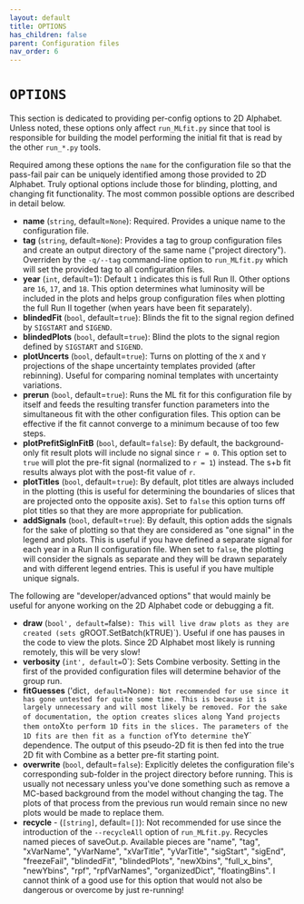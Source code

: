 ```yaml
---
layout: default
title: OPTIONS
has_children: false
parent: Configuration files
nav_order: 6
---
```


# `OPTIONS`

This section is dedicated to providing per-config options to 2D Alphabet. 
Unless noted, these options only affect `run_MLfit.py` since
that tool is responsible for building the model performing
the initial fit that is read by the other `run_*.py` tools.

Required among these options the `name` for the configuration file
so that the pass-fail pair can be uniquely identified among those provided
to 2D Alphabet.
Truly optional options include those for blinding, plotting, and changing 
fit functionality. The most common possible options are described in detail below.

- **name** (`string`, default=`None`): Required. Provides a unique name to the configuration file.
- **tag** (`string`, default=`None`): Provides a tag to group configuration files and 
  create an output directory of the same name ("project directory"). Overriden by
  the `-q/--tag` command-line option to `run_MLfit.py` which will set the provided tag
  to all configuration files.
- **year** (`int`, default=1): Default `1` indicates this is full Run II. Other options
  are `16`, `17`, and `18`. This option determines what luminosity will be included in the plots
  and helps group configuration files when plotting the full Run II together (when years have been fit
  separately).
- **blindedFit** (`bool`, default=`true`): Blinds the fit to the signal region defined by `SIGSTART` and `SIGEND`.
- **blindedPlots** (`bool`, default=`true`): Blind the plots to the signal region defined by `SIGSTART` and `SIGEND`.
- **plotUncerts** (`bool`, default=`true`): Turns on plotting of the `X` and `Y` projections of the
  shape uncertainty templates provided (after rebinning). Useful for comparing nominal templates
  with uncertainty variations.
- **prerun** (`bool`, default=`true`): Runs the ML fit for this configuration file
  by itself and feeds the resulting transfer function parameters into the simultaneous
  fit with the other configuration files. This option can be effective if the fit
  cannot converge to a minimum because of too few steps.
- **plotPrefitSigInFitB** (`bool`, default=`false`): By default, the background-only
  fit result plots will include no signal since `r = 0`. This option set to `true` will
  plot the pre-fit signal (normalized to `r = 1`) instead. The s+b fit results always
  plot with the post-fit value of `r`.
- **plotTitles** (`bool`, default=`true`): By default, plot titles are always included in the plotting
  (this is useful for determining the boundaries of slices that are projected onto the opposite axis).
  Set to `false` this option turns off plot titles so that they are more appropriate for publication.
- **addSignals** (`bool`, default=`true`): By default, this option adds the signals for the sake of plotting so that
  they are considered as "one signal" in the legend and plots. This is useful if you have defined a separate signal for each
  year in a Run II configuration file. When set to `false`, the plotting will consider the signals
  as separate and they will be drawn separately and with different legend entries. This is useful
  if you have multiple unique signals.

The following are "developer/advanced options" that would mainly be useful for anyone
working on the 2D Alphabet code or debugging a fit.

- **draw** (`bool', default=`false`): This will live draw plots as they are created
  (sets `gROOT.SetBatch(kTRUE)`).
  Useful if one has pauses in the code to view the plots. Since 2D Alphabet most likely
  is running remotely, this will be very slow!
- **verbosity** (`int', default=`0`): Sets Combine verbosity. Setting in the first of
  the provided configuration files will determine behavior of the group run.
- **fitGuesses** ('dict`, default=`None`): Not recommended for use since it has gone
  untested for quite some time. This is because it is largely unnecessary and will
  most likely be removed. For the sake of documentation, the option creates slices
  along `Y` and projects them onto `X` to perform 1D fits in the slices. The parameters
  of the 1D fits are then fit as a function of `Y` to determine the `Y` dependence.
  The output of this pseudo-2D fit is then fed into the true 2D fit with Combine as
  a better pre-fit starting point.
- **overwrite** (`bool`, default=`false`): Explicitly deletes the configuration file's
  corresponding sub-folder in the project directory before running. This is usually 
  not necessary unless you've done something such as remove a MC-based background
  from the model without changing the tag. The plots of that process from the previous
  run would remain since no new plots would be made to replace them.
- **recycle** - (`[string]`, default=`[]`): Not recommended for use since the introduction
  of the `--recycleAll` option of `run_MLfit.py`. Recycles named pieces of saveOut.p. 
  Available pieces are "name", "tag", "xVarName", "yVarName", "xVarTitle", "yVarTitle",
  "sigStart", "sigEnd", "freezeFail", "blindedFit", "blindedPlots", "newXbins", "full_x_bins",
  "newYbins", "rpf", "rpfVarNames", "organizedDict", "floatingBins". I cannot think
  of a good use for this option that would not also be dangerous or overcome by just re-running!
        